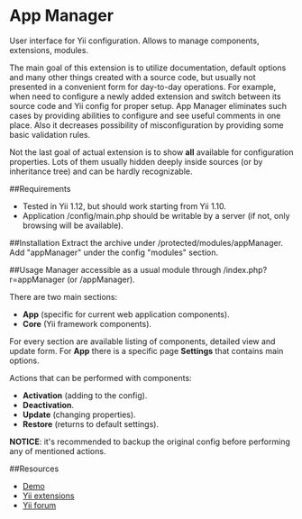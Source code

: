 App Manager
============

User interface for Yii configuration. Allows to manage components, extensions, modules.

The main goal of this extension is to utilize documentation, default options and many other things created 
with a source code, but usually not presented in a convenient form for day-to-day operations. For example,
when need to configure a newly added extension and switch between its source code and Yii config for proper
setup. App Manager eliminates such cases by providing abilities to configure and see useful comments in one place.
Also it decreases possibility of misconfiguration by providing some basic validation rules. 

Not the last goal of actual extension is to show **all** available for configuration properties. Lots of them
usually hidden deeply inside sources (or by inheritance tree) and can be hardly recognizable.

##Requirements
- Tested in Yii 1.12, but should work starting from Yii 1.10.
- Application /config/main.php should be writable by a server (if not, only browsing will be available).

##Installation
Extract the archive under /protected/modules/appManager.
Add "appManager" under the config "modules" section.

##Usage
Manager accessible as a usual module through /index.php?r=appManager (or /appManager).

There are two main sections:
- **App** (specific for current web application components).
- **Core** (Yii framework components).

For every section are available listing of components, detailed view and update form.
For **App** there is a specific page **Settings** that contains main options.  

Actions that can be performed with components:
- **Activation** (adding to the config).
- **Deactivation**.
- **Update** (changing properties).
- **Restore** (returns to default settings).

**NOTICE**: it's recommended to backup the original config before performing any of
mentioned actions.

##Resources

* [Demo](http://am.net63.net/)
* [Yii extensions](http://www.yiiframework.com/extension/app-manager/)
* [Yii forum](http://www.yiiframework.com/forum/index.php/topic/37209-module-app-manager/)